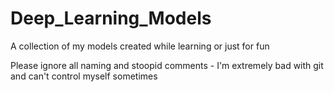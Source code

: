 # Deep_Learning_Models
A collection of my models created while learning or just for fun

Please ignore all naming and stoopid comments - I'm extremely bad with git and can't control myself sometimes
